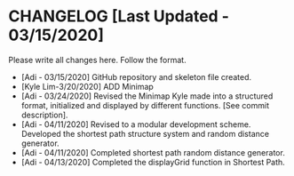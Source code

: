 # CHANGELOG [Last Updated - 03/15/2020]
Please write all changes here. Follow the format.

- [Adi - 03/15/2020] GitHub repository and skeleton file created.
- [Kyle Lim-3/20/2020] ADD Minimap
- [Adi - 03/24/2020] Revised the Minimap Kyle made into a structured format, initialized and displayed by different functions. [See commit description].
- [Adi - 04/11/2020] Revised to a modular development scheme. Developed the shortest path structure system and random distance generator.
- [Adi - 04/11/2020] Completed shortest path random distance generator.
- [Adi - 04/13/2020] Completed the displayGrid function in Shortest Path.
